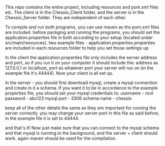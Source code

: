 This repo contains the entire project, including resources and pom.xml files etc. 
The client is in the Chessio_Client folder, and the server is in the Chessio_Server folder. They are independent of each other.

To compile and run both programs, you can use maven as the pom.xml files are included.
before packging and running the programs, you should set the application.properties file in both according to your setup (located under src/main/resources).
two example files - application.properties.properties are included in each resources folder to help you set those settings up.

In the client the application.properties file only includes the server address and port, so if you run it on your computer it should include the:
address as 127.0.0.1 or localhost,
port as whatever port your server will run on (in the example file it's 44444).
Now your client is all set up.

In the server - you should first download mysql, create a mysql connection and create in it a schema.
If you want it to be in accordance to the example properties file, you should set your mysql credentials to:
username - root
password - abc123
mysql port - 3306
schema name - chessio

keep all of the other details the same as they are important for running the server correctly.
you may change your server port in this file as said before, in the example file it is set to 44444.

and that's it! Now just make sure that you can connect to the mysql schema and that mysql is running in the background, and the server + client should work.
again maven should be used for the compilation.

